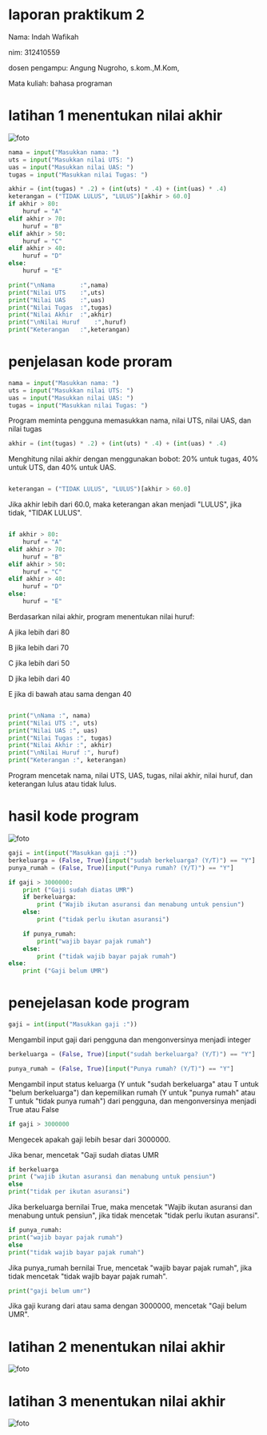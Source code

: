 # laporan praktikum 2
Nama: Indah Wafikah

nim: 312410559

dosen pengampu: Angung Nugroho, s.kom.,M.Kom,

Mata kuliah: bahasa programan

# latihan 1 menentukan nilai akhir
![foto](https://github.com/Indahwakifa/Flow-chart/blob/147f451e43ba671dfa5eefc117c3f0481a904ad3/ff30c325-7379-4aff-b391-0b29e684f2d1.jpg)
```python
nama = input("Masukkan nama: ")
uts = input("Masukkan nilai UTS: ")
uas = input("Masukkan nilai UAS: ")
tugas = input("Masukkan nilai Tugas: ")

akhir = (int(tugas) * .2) + (int(uts) * .4) + (int(uas) * .4)
keterangan = ("TIDAK LULUS", "LULUS")[akhir > 60.0]
if akhir > 80:
    huruf = "A"
elif akhir > 70:
    huruf = "B"
elif akhir > 50:
    huruf = "C"
elif akhir > 40:
    huruf = "D"
else:
    huruf = "E"

print("\nNama       :",nama)
print("Nilai UTS    :",uts)
print("Nilai UAS    :",uas)
print("Nilai Tugas  :",tugas)
print("Nilai Akhir  :",akhir)
print("\nNilai Huruf    :",huruf)
print("Keterangan   :",keterangan)
```
# penjelasan kode proram
```python
nama = input("Masukkan nama: ")
uts = input("Masukkan nilai UTS: ")
uas = input("Masukkan nilai UAS: ")
tugas = input("Masukkan nilai Tugas: ")
```
Program meminta pengguna memasukkan nama, nilai UTS, nilai UAS, dan nilai tugas

```python
akhir = (int(tugas) * .2) + (int(uts) * .4) + (int(uas) * .4)
```

Menghitung nilai akhir dengan menggunakan bobot: 20% untuk tugas, 40% untuk UTS, dan 40% untuk UAS.

```python

keterangan = ("TIDAK LULUS", "LULUS")[akhir > 60.0]
```

Jika akhir lebih dari 60.0, maka keterangan akan menjadi "LULUS", jika tidak, "TIDAK LULUS".

```python

if akhir > 80:
    huruf = "A"
elif akhir > 70:
    huruf = "B"
elif akhir > 50:
    huruf = "C"
elif akhir > 40:
    huruf = "D"
else:
    huruf = "E"
```

Berdasarkan nilai akhir, program menentukan nilai huruf:

A jika lebih dari 80

B jika lebih dari 70

C jika lebih dari 50

D jika lebih dari 40

E jika di bawah atau sama dengan 40

```python

print("\nNama :", nama)
print("Nilai UTS :", uts)
print("Nilai UAS :", uas)
print("Nilai Tugas :", tugas)
print("Nilai Akhir :", akhir)
print("\nNilai Huruf :", huruf)
print("Keterangan :", keterangan)
```
Program mencetak nama, nilai UTS, UAS, tugas, nilai akhir, nilai huruf, dan keterangan lulus atau tidak lulus.

# hasil kode program
![foto](https://github.com/Indahwakifa/Flow-chart/blob/7d36a872b432def6b1e8cdfe8b8e1a2690e06689/5b966518-3e2d-4062-b496-715ae4384991.jpg)

```python
gaji = int(input("Masukkan gaji :"))
berkeluarga = (False, True)[input("sudah berkeluarga? (Y/T)") == "Y"]
punya_rumah = (False, True)[input("Punya rumah? (Y/T)") == "Y"]

if gaji > 3000000:
    print ("Gaji sudah diatas UMR")
    if berkeluarga:
        print ("Wajib ikutan asuransi dan menabung untuk pensiun")
    else:
        print ("tidak perlu ikutan asuransi")

    if punya_rumah:
        print("wajib bayar pajak rumah")
    else:
        print ("tidak wajib bayar pajak rumah")
else:
    print ("Gaji belum UMR")
```
# penejelasan kode program
```python
gaji = int(input("Masukkan gaji :"))
```
 Mengambil input gaji dari pengguna dan mengonversinya menjadi integer

 ```python
berkeluarga = (False, True)[input("sudah berkeluarga? (Y/T)") == "Y"]

punya_rumah = (False, True)[input("Punya rumah? (Y/T)") == "Y"]
```
Mengambil input status keluarga (Y untuk "sudah berkeluarga" atau T untuk "belum berkeluarga") dan kepemilikan rumah (Y untuk "punya rumah" atau T untuk "tidak punya rumah") dari pengguna, dan mengonversinya menjadi True atau False

   ```python
if gaji > 3000000
```
Mengecek apakah gaji lebih besar dari 3000000.

Jika benar, mencetak "Gaji sudah diatas UMR

```python
if berkeluarga
print ("wajib ikutan asuransi dan menabung untuk pensiun")
else
print("tidak per ikutan asuransi")
```
Jika berkeluarga bernilai True, maka mencetak "Wajib ikutan asuransi dan menabung untuk pensiun", jika tidak mencetak "tidak perlu ikutan asuransi".

```python
if punya_rumah:
print("wajib bayar pajak rumah")
else
print("tidak wajib bayar pajak rumah")
```
Jika punya_rumah bernilai True, mencetak "wajib bayar pajak rumah", jika tidak mencetak "tidak wajib bayar pajak rumah".

```python
print("gaji belum umr")
```
Jika gaji kurang dari atau sama dengan 3000000, mencetak "Gaji belum UMR".

# latihan 2 menentukan nilai akhir
![foto](https://github.com/Indahwakifa/Flow-chart/blob/b825cf2b3127bf107e82f3466c50c312662cadcf/WhatsApp%20Image%202024-10-28%20at%2009.44.01.jpeg)


# latihan 3 menentukan nilai akhir
![foto](https://github.com/Indahwakifa/Flow-chart/blob/c090b38084843b415b765f1a0e27cfeae18a3ba3/7858bf1d-749b-49ed-b309-7a66bc89f57b.jpg)
